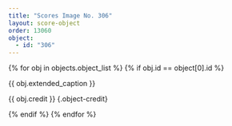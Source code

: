 ```yaml
---
title: "Scores Image No. 306"
layout: score-object
order: 13060
object:
  - id: "306"
---
```


{% for obj in objects.object_list %}
{% if obj.id == object[0].id %}

{{ obj.extended_caption }}

{{ obj.credit }} {.object-credit}

{% endif %}
{% endfor %}
